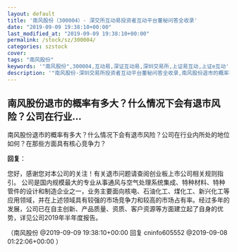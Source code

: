 ```yaml
---
layout: default
title: '南风股份（300004）- 深交所互动易投资者互动平台董秘问答全收录'
date: "2019-09-09 19:38:10+00:00"
last_modified_at: "2019-09-09 19:38:10+00:00"
permalink: /stock/sz/300004/
categories: szstock
cover: 
tags: "南风股份"
keywords: '"南风股份",300004,互动易,深证互动易,深圳交易所,上证易互动,上证e互动'
description: '"南风股份-深圳交易所投资者互动平台董秘问答全收录,南风股份退市的概率有多大？什么情况下会有退市风险？公司在行业内所处的地位如何？在那些方面具有核心竞争力？"'
---
```


## 南风股份退市的概率有多大？什么情况下会有退市风险？公司在行业...

南风股份退市的概率有多大？什么情况下会有退市风险？公司在行业内所处的地位如何？在那些方面具有核心竞争力？

**回复**：

您好，感谢您对本公司的关注！有关退市问题请查阅创业板上市公司相关规则指引。
公司是国内规模最大的专业从事通风与空气处理系统集成、特种材料、特种管件的设计和制造企业之一，业务主要面向核电、石油化工、煤化工、新兴化工等应用领域，并在上述领域具有较强的市场竞争力和较高的市场占有率。经过多年的发展，公司已在自主创新、产品质量、资质、客户资源等方面建立起了自身的优势，详见公司2019年半年度报告。 

（南风股份  @2019-09-09 19:38:10+00:00 回复 cninfo605552  @2019-09-08 01:22:06+00:00 ）


